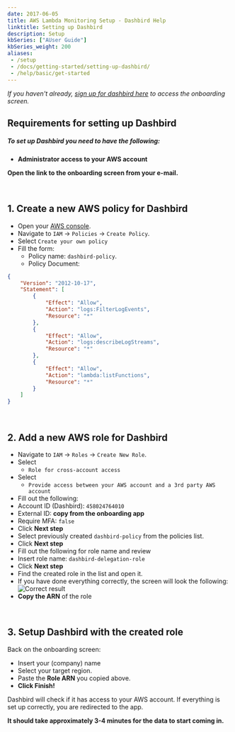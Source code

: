 ```yaml
---
date: 2017-06-05
title: AWS Lambda Monitoring Setup - Dashbird Help
linktitle: Setting up Dashbird
description: Setup
kbSeries: ["AUser Guide"]
kbSeries_weight: 200
aliases:
 - /setup
 - /docs/getting-started/setting-up-dashbird/
 - /help/basic/get-started
---
```


_If you haven't already, [sign up for dashbird here](https://dashbird.io/signup) to access the onboarding screen._

<h2>
  <span class="h2 underlined">Requirements for setting up Dashbird</span>
</h2>

##### **To set up Dashbird you need to have the following:**
- **Administrator access to your AWS account**

**Open the link to the onboarding screen from your e-mail.**

<br>

<h2>
  <span class="h2 underlined">1. Create a new <b>AWS policy</b> for Dashbird</span>
</h2>

- Open your [AWS console](https://console.aws.amazon.com).
- Navigate to `IAM` → `Policies` → `Create Policy`.
- Select `Create your own policy`
- Fill the form:
  - Policy name: `dashbird-policy`.
  - Policy Document:

```json
{
    "Version": "2012-10-17",
    "Statement": [
        {
            "Effect": "Allow",
            "Action": "logs:FilterLogEvents",
            "Resource": "*"
        },
        {
            "Effect": "Allow",
            "Action": "logs:describeLogStreams",
            "Resource": "*"
        },
        {
            "Effect": "Allow",
            "Action": "lambda:listFunctions",
            "Resource": "*"
        }
    ]
}
```
  
<br>

<h2>
  <span class="h2 underlined">2. Add a new <b>AWS role</b> for Dashbird</span>
</h2>


- Navigate to `IAM` → `Roles` → `Create New Role`.
- Select
  - `Role for cross-account access`
- Select
  - `Provide access between your AWS account and a 3rd party AWS account`
- Fill out the following:
 - Account ID (Dashbird): `458024764010`
 - External ID: **copy from the onboarding app**
 - Require MFA: `false`
 - Click **Next step**
- Select previously created `dashbird-policy` from the policies list.
- Click **Next step**
- Fill out the following for role name and review
 - Insert role name: `dashbird-delegation-role`
 - Click **Next step**
- Find the created role in the list and open it.
- If you have done everything  correctly, the screen will look the following:
![Correct result](/images/docs/result.png 'Role')
- **Copy the ARN** of the role

<br>

### 
<h2>
  <span class="h2 underlined">3. Setup Dashbird with the created role</span>
</h2>

Back on the onboarding screen:

- Insert your (company) name
- Select your target region.
- Paste the **Role ARN** you copied above.
- **Click Finish!**

Dashbird will check if it has access to your AWS account. If everything is set up correctly, you are redirected to the app.

**It should take approximately 3-4 minutes for the data to start coming in.**
